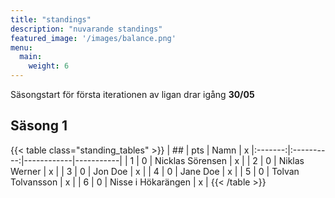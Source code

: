 ```yaml
---
title: "standings"
description: "nuvarande standings"
featured_image: '/images/balance.png'
menu:
  main:
    weight: 6
---
```


Säsongstart för första iterationen av ligan drar igång **30/05**
 
## Säsong 1
{{< table class="standing_tables" >}}
| ##  | pts | Namn | x
|:-------:|:----------:|------------|-----------|
| 1     | 0         | Nicklas Sörensen | x |
| 2     | 0         | Niklas Werner | x |
| 3     | 0         | Jon Doe | x |
| 4     | 0         | Jane Doe | x |
| 5     | 0         | Tolvan Tolvansson | x |
| 6     | 0         | Nisse i Hökarängen | x |
{{< /table >}}

